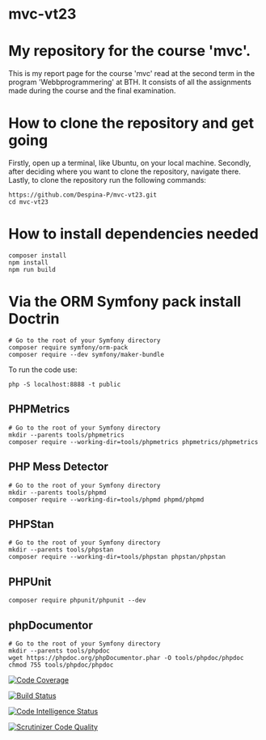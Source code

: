 # mvc-vt23
My repository for the course 'mvc'.
====================================


This is my report page for the course 'mvc' read at the second term in the program 'Webbprogrammering' at BTH.
It consists of all the assignments made during the course and the final examination. 

<h1>How to clone the repository and get going</h1>

Firstly, open up a terminal, like Ubuntu, on your local machine.
Secondly, after deciding where you want to clone the repository, navigate there.
Lastly, to clone the repository run the following commands:
```
https://github.com/Despina-P/mvc-vt23.git
cd mvc-vt23
```

<h1>How to install dependencies needed</h1>

```
composer install
npm install
npm run build
```

<h1>Via the ORM Symfony pack install Doctrin</h1>

```
# Go to the root of your Symfony directory
composer require symfony/orm-pack
composer require --dev symfony/maker-bundle
```

To run the code use:

```
php -S localhost:8888 -t public
```

<h2>PHPMetrics</h2>

```
# Go to the root of your Symfony directory
mkdir --parents tools/phpmetrics
composer require --working-dir=tools/phpmetrics phpmetrics/phpmetrics
```

<h2>PHP Mess Detector</h2>

```
# Go to the root of your Symfony directory
mkdir --parents tools/phpmd
composer require --working-dir=tools/phpmd phpmd/phpmd
```

<h2>PHPStan</h2>

```
# Go to the root of your Symfony directory
mkdir --parents tools/phpstan
composer require --working-dir=tools/phpstan phpstan/phpstan
```

<h2>PHPUnit</h2>

```
composer require phpunit/phpunit --dev
```

<h2>phpDocumentor</h2>

```
# Go to the root of your Symfony directory
mkdir --parents tools/phpdoc
wget https://phpdoc.org/phpDocumentor.phar -O tools/phpdoc/phpdoc
chmod 755 tools/phpdoc/phpdoc
```

<p>

[![Code Coverage](https://scrutinizer-ci.com/g/Despina-P/mvc-vt23/badges/coverage.png?b=main)](https://scrutinizer-ci.com/g/Despina-P/mvc-vt23/badges/quality-score.png?b=main)

[![Build Status](https://scrutinizer-ci.com/g/Despina-P/mvc-vt23/badges/build.png?b=main)](https://scrutinizer-ci.com/g/Despina-P/mvc-vt23/badges/coverage.png?b=main)

[![Code Intelligence Status](https://scrutinizer-ci.com/g/Despina-P/mvc-vt23/badges/code-intelligence.svg?b=main)](https://scrutinizer-ci.com/g/Despina-P/mvc-vt23/badges/build.png?b=main)

[![Scrutinizer Code Quality](https://scrutinizer-ci.com/g/Despina-P/mvc-vt23/badges/quality-score.png?b=main)](https://scrutinizer-ci.com/g/Despina-P/mvc-vt23/badges/code-intelligence.svg?b=main)

</p>